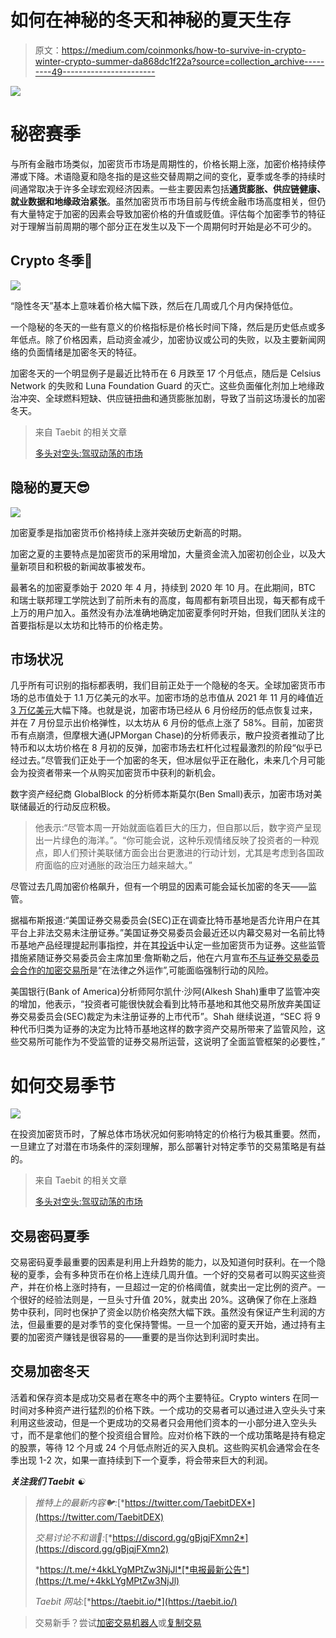 # 如何在神秘的冬天和神秘的夏天生存

> 原文：<https://medium.com/coinmonks/how-to-survive-in-crypto-winter-crypto-summer-da868dc1f22a?source=collection_archive---------49----------------------->

![](img/26920d2599b6c7605cfd8a59a049baa5.png)

# **秘密赛季**

与所有金融市场类似，加密货币市场是周期性的，价格长期上涨，加密价格持续停滞或下降。术语隐夏和隐冬指的是这些交替周期之间的变化，夏季或冬季的持续时间通常取决于许多全球宏观经济因素。一些主要因素包括**通货膨胀、供应链健康、就业数据和地缘政治紧张**。虽然加密货币市场目前与传统金融市场高度相关，但仍有大量特定于加密的因素会导致加密价格的升值或贬值。评估每个加密季节的特征对于理解当前周期的哪个部分正在发生以及下一个周期何时开始是必不可少的。

## **Crypto 冬季🥶**

![](img/4377388dd6552cef9f530769638ba3ca.png)

“隐性冬天”基本上意味着价格大幅下跌，然后在几周或几个月内保持低位。

一个隐秘的冬天的一些有意义的价格指标是价格长时间下降，然后是历史低点或多年低点。除了价格因素，启动资金减少，加密协议或公司的失败，以及主要新闻网络的负面情绪是加密冬天的特征。

加密冬天的一个明显例子是最近比特币在 6 月跌至 17 个月低点，随后是 Celsius Network 的失败和 Luna Foundation Guard 的灭亡。这些负面催化剂加上地缘政治冲突、全球燃料短缺、供应链扭曲和通货膨胀加剧，导致了当前这场漫长的加密冬天。

> 来自 Taebit 的相关文章
> 
> [多头对空头:驾驭动荡的市场](/@taebitdex/bulls-vs-bears-navigating-a-volatile-market-26ea286250b6)

## **隐秘的夏天😎**

![](img/ae790d28fcc890594b6c8a12cd5e8f5c.png)

加密夏季是指加密货币价格持续上涨并突破历史新高的时期。

加密之夏的主要特点是加密货币的采用增加，大量资金流入加密初创企业，以及大量新项目和积极的新闻故事被发布。

最著名的加密夏季始于 2020 年 4 月，持续到 2020 年 10 月。在此期间，BTC 和瑞士联邦理工学院达到了前所未有的高度，每周都有新项目出现，每天都有成千上万的用户加入。虽然没有办法准确地确定加密夏季何时开始，但我们团队关注的首要指标是以太坊和比特币的价格走势。

## **市场状况**

几乎所有可识别的指标都表明，我们目前正处于一个隐秘的冬天。全球加密货币市场的总市值处于 1.1 万亿美元的水平。加密市场的总市值从 2021 年 11 月的峰值近[3 万亿美元](https://www.theguardian.com/technology/2022/jun/13/crypto-lender-celsius-network-halts-withdrawals-extreme-market-conditions)大幅下降。也就是说，加密市场已经从 6 月份经历的低点恢复过来，并在 7 月份显示出价格弹性，以太坊从 6 月份的低点上涨了 58%。目前，加密货币有点崩溃，但摩根大通(JPMorgan Chase)的分析师表示，散户投资者推动了比特币和以太坊价格在 8 月初的反弹，加密市场去杠杆化过程最激烈的阶段“似乎已经过去。”尽管我们正处于一个加密的冬天，但冰层似乎正在融化，未来几个月可能会为投资者带来一个从购买加密货币中获利的新机会。

数字资产经纪商 GlobalBlock 的分析师本斯莫尔(Ben Small)表示，加密市场对美联储最近的行动反应积极。

> 他表示:“尽管本周一开始就面临着巨大的压力，但自那以后，数字资产呈现出一片绿色的海洋。”。“你可能会说，这种乐观情绪反映了投资者的一种观点，即人们预计美联储方面会出台更激进的行动计划，尤其是考虑到各国政府面临的应对通胀的政治压力越来越大。”

尽管过去几周加密价格飙升，但有一个明显的因素可能会延长加密的冬天——监管。

据福布斯报道:“美国证券交易委员会(SEC)正在调查比特币基地是否允许用户在其平台上非法交易未注册证券。”美国证券交易委员会最近还以内幕交易对一名前比特币基地产品经理提起刑事指控，并在其[投诉](https://www.sec.gov/litigation/complaints/2022/comp-pr2022-127.pdf)中认定一些加密货币为证券。这些监管措施紧随证券交易委员会主席加里·詹斯勒之后，他在六月宣布[不与证券交易委员会合作的加密交易所](https://www.forbes.com/advisor/investing/cryptocurrency/best-crypto-exchanges/)是“在法律之外运作”,可能面临强制行动的风险。

美国银行(Bank of America)分析师阿尔凯什·沙阿(Alkesh Shah)重申了监管冲突的增加，他表示，“投资者可能很快就会看到比特币基地和其他交易所放弃美国证券交易委员会(SEC)裁定为未注册证券的上市代币”。Shah 继续说道，“SEC 将 9 种代币归类为证券的决定为比特币基地这样的数字资产交易所带来了监管风险，这些交易所可能作为不受监管的证券交易所运营，这说明了全面监管框架的必要性，”

# **如何交易季节**

![](img/87f0ce58447bd9a72c654c9fd73c66b9.png)

在投资加密货币时，了解总体市场状况如何影响特定的价格行为极其重要。然而，一旦建立了对潜在市场条件的深刻理解，那么部署针对特定季节的交易策略是有益的。

> 来自 Taebit 的相关文章
> 
> [多头对空头:驾驭动荡的市场](/@taebitdex/bulls-vs-bears-navigating-a-volatile-market-26ea286250b6)

## **交易密码夏季**

交易密码夏季最重要的因素是利用上升趋势的能力，以及知道何时获利。在一个隐秘的夏季，会有多种货币在价格上连续几周升值。一个好的交易者可以购买这些资产，并在价格上涨时持有，一旦超过一定的价格阈值，就卖出一定比例的资产。一个很好的经验法则是，一旦头寸升值 20%，就卖出 20%。这确保了你在上涨趋势中获利，同时也保护了资金以防价格突然大幅下跌。虽然没有保证产生利润的方法，但最重要的是对季节的变化保持警惕。一旦一个加密的夏天开始，通过持有主要的加密资产赚钱是很容易的——重要的是当你达到利润时卖出。

## 交易加密冬天

活着和保存资本是成功交易者在寒冬中的两个主要特征。Crypto winters 在同一时间对多种资产进行猛烈的价格下跌。一个成功的交易者可以通过进入空头头寸来利用这些波动，但是一个更成功的交易者只会用他们资本的一小部分进入空头头寸，而不是拿他们的整个投资组合冒险。应对价格下跌的一个成功策略是持有稳定的股票，等待 12 个月或 24 个月低点附近的买入良机。这些购买机会通常会在冬季出现 1-2 次，如果一直持续到下一个夏季，将会带来巨大的利润。

***关注我们 Taebit*** *☯*

> *推特上的最新内容🐦:*[*https://twitter.com/TaebitDEX*](https://twitter.com/TaebitDEX)
> 
> *交易讨论不和谐👾:*[*https://discord.gg/gBjqjFXmn2*](https://discord.gg/gBjqjFXmn2)
> 
> *https://t.me/+4kkLYgMPtZw3NjJl*[*电报最新公告*](https://t.me/+4kkLYgMPtZw3NjJl)
> 
> *Taebit 网站:*[*https://taebit.io/*](https://taebit.io/)

> 交易新手？尝试[加密交易机器人](/coinmonks/crypto-trading-bot-c2ffce8acb2a)或[复制交易](/coinmonks/top-10-crypto-copy-trading-platforms-for-beginners-d0c37c7d698c)